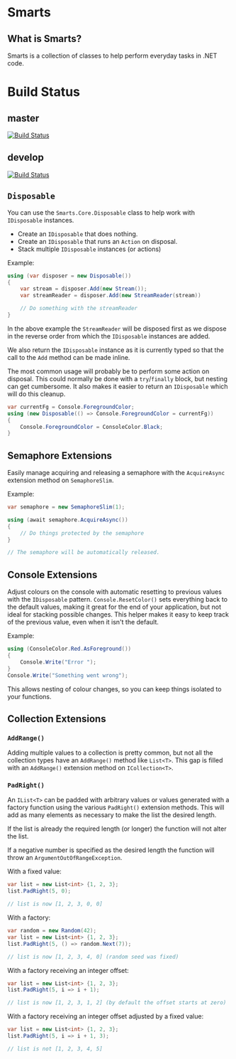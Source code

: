 # Smarts

## What is Smarts?

Smarts is a collection of classes to help perform everyday tasks in .NET code.

# Build Status
## master
[![Build Status](https://dev.azure.com/rhysparry/Smarts/_apis/build/status/rhysparry.Smarts?branchName=master)](https://dev.azure.com/rhysparry/Smarts/_build/latest?definitionId=1&branchName=master)
## develop
[![Build Status](https://dev.azure.com/rhysparry/Smarts/_apis/build/status/rhysparry.Smarts?branchName=develop)](https://dev.azure.com/rhysparry/Smarts/_build/latest?definitionId=1&branchName=develop)

## `Disposable`

You can use the `Smarts.Core.Disposable` class to help work with `IDisposable`
instances.

- Create an `IDisposable` that does nothing.
- Create an `IDisposable` that runs an `Action` on disposal.
- Stack multiple `IDisposable` instances (or actions)

Example:

```csharp
using (var disposer = new Disposable())
{
    var stream = disposer.Add(new Stream());
    var streamReader = disposer.Add(new StreamReader(stream))

    // Do something with the streamReader
}
```

In the above example the `StreamReader` will be disposed first as we dispose in
the reverse order from which the `IDisposable` instances are added.

We also return the `IDisposable` instance as it is currently typed so that the
call to the `Add` method can be made inline.

The most common usage will probably be to perform some action on disposal. This
could normally be done with a `try`/`finally` block, but nesting can get
cumbersome. It also makes it easier to return an `IDisposable` which will do
this cleanup.

```csharp
var currentFg = Console.ForegroundColor;
using (new Disposable(() => Console.ForegroundColor = currentFg))
{
    Console.ForegroundColor = ConsoleColor.Black;
}
```

## Semaphore Extensions

Easily manage acquiring and releasing a semaphore with the `AcquireAsync`
extension method on `SemaphoreSlim`.

Example:

```csharp
var semaphore = new SemaphoreSlim(1);

using (await semaphore.AcquireAsync())
{
    // Do things protected by the semaphore
}

// The semaphore will be automatically released.
```

## Console Extensions

Adjust colours on the console with automatic resetting to previous values with
the `IDisposable` pattern. `Console.ResetColor()` sets everything back to the
default values, making it great for the end of your application, but not ideal
for stacking possible changes. This helper makes it easy to keep track of the
previous value, even when it isn't the default.

Example:

```csharp
using (ConsoleColor.Red.AsForeground())
{
    Console.Write("Error ");
}
Console.Write("Something went wrong");
```

This allows nesting of colour changes, so you can keep things isolated to your
functions.

## Collection Extensions

### `AddRange()`

Adding multiple values to a collection is pretty common, but not all the
collection types have an `AddRange()` method like `List<T>`. This gap is filled
with an `AddRange()` extension method on `ICollection<T>`.

### `PadRight()`

An `IList<T>` can be padded with arbitrary values or values generated with a
factory function using the various `PadRight()` extension methods. This will
add as many elements as necessary to make the list the desired length.

If the list is already the required length (or longer) the function will not
alter the list.

If a negative number is specified as the desired length the function will throw
an `ArgumentOutOfRangeException`.

With a fixed value:

```csharp
var list = new List<int> {1, 2, 3};
list.PadRight(5, 0);

// list is now [1, 2, 3, 0, 0]
```

With a factory:

```csharp
var random = new Random(42);
var list = new List<int> {1, 2, 3};
list.PadRight(5, () => random.Next(7));

// list is now [1, 2, 3, 4, 0] (random seed was fixed)
```

With a factory receiving an integer offset:

```csharp
var list = new List<int> {1, 2, 3};
list.PadRight(5, i => i + 1);

// list is now [1, 2, 3, 1, 2] (by default the offset starts at zero)
```

With a factory receiving an integer offset adjusted by a fixed value:

```csharp
var list = new List<int> {1, 2, 3};
list.PadRight(5, i => i + 1, 3);

// list is not [1, 2, 3, 4, 5]
```
